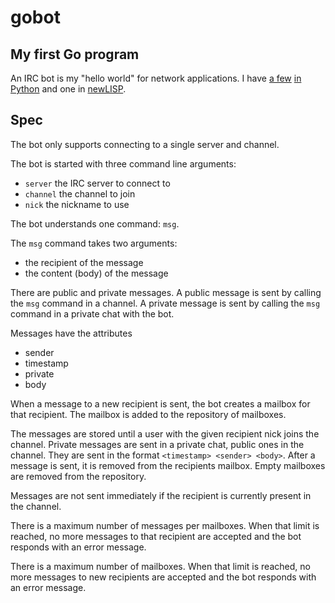 # gobot

## My first Go program

An IRC bot is my "hello world" for network applications. I have
[a few](https://github.com/haikoschol/dudebot)
[in Python](https://github.com/haikoschol/ircbotskel) and one in
[newLISP](https://github.com/haikoschol/repl_bot).

## Spec

The bot only supports connecting to a single server and channel.

The bot is started with three command line arguments:

* `server` the IRC server to connect to
* `channel` the channel to join
* `nick` the nickname to use

The bot understands one command: `msg`.

The `msg` command takes two arguments:

* the recipient of the message
* the content (body) of the message

There are public and private messages. A public message is sent by calling the
`msg` command in a channel. A private message is sent by calling the `msg`
command in a private chat with the bot.

Messages have the attributes
* sender
* timestamp
* private
* body

When a message to a new recipient is sent, the bot creates a mailbox for that
recipient. The mailbox is added to the repository of mailboxes.

The messages are stored until a user with the given recipient nick joins the
channel. Private messages are sent in a private chat, public ones in the
channel. They are sent in the format `<timestamp> <sender> <body>`. After a
message is sent, it is removed from the recipients mailbox. Empty mailboxes are
removed from the repository.

Messages are not sent immediately if the recipient is currently present in the
channel.

There is a maximum number of messages per mailboxes. When that limit is reached,
no more messages to that recipient are accepted and the bot responds with an
error message.

There is a maximum number of mailboxes. When that limit is reached, no more
messages to new recipients are accepted and the bot responds with an error
message.